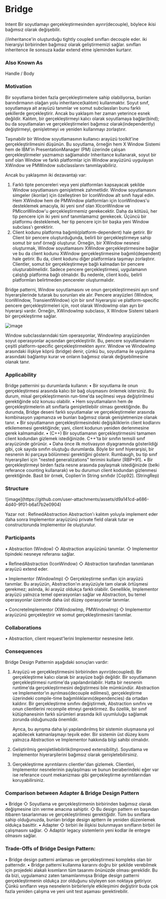 <h1>Bridge</h1>

<h3></h3>Intent
Bir soyutlamayı gerçekleştirmesinden ayırır(decouple), böylece ikisi bağımsız olarak değişebilir.

//inheritance'in oluşturduğu tightly coupled sınıfları decouple eder. iki hierarşiyi birbirinden bağımsız olarak geliştirmemizi sağlar. sınıfları inheritence ile sonsuza kadar extend etme işleminden kurtarır.

<h3>Also Known As</h3>
Handle / Body

<h3>Motivation</h3>
Bir soyutlama birden fazla gerçekleştirmelere sahip olabiliyorsa, bunları barındırmanın olağan yolu inheritance(kalıtım) kullanmaktır.
Soyut sınıf, soyutlamaya ait arayüzü tanımlar ve somut subclassları bunu farklı şekillerde gerçekleştirir. Ancak bu yaklaşım her zaman yeterince esnek değildir.
Kalıtım, bir gerçekleştirmeyi kalıcı olarak soyutlamaya bağlar(bind); bu da soyutlamaları ve gerçekleştirmeleri bağımsız olarak(independently) değiştirmeyi, genişletmeyi ve yeniden kullanmayı zorlaştırır.

Taşınabilir bir Window soyutlamasının kullanıcı arayüzü toolkit'ine gerçekleştirilmesini düşünün.
Bu soyutlama, örneğin hem X Window Sistemi hem de IBM'in PresentationManager (PM) üzerinde çalışan gerçekleştirmeler yazmamızı sağlamalıdır
Inheritance kullanarak, soyut bir sınıf olan Window ve farklı platformlar için Window arayüzünü uygulayan XWindow ve PMWindow subclasslarını tanımlayabiliriz.

Ancak bu yaklaşımın iki dezavantajı var:
1. Farklı tipte pencereleri veya yeni platformları kapsayacak şekilde Window soyutlamasını genişletmek zahmetlidir. Window soyutlamasını simgeler (ikonlar) için özelleştiren bir IconWindow alt sınıfı hayal edin. Hem XWindow hem de PMWindow platformları için IconWindows'u desteklemek amacıyla, iki yeni sınıf olan XIconWindow ve PMIconWindow'u gerçekleştirmemiz gerekecektir. Daha da kötüsü, her tip pencere için iki yeni sınıf tanımlamamız gerekecek. Üçüncü bir platformu desteklemek, her tip pencere için bir başka yeni Window subclass'ı gerektirir.
2. Client kodunu platforma bağımlı(platform-dependent) hale getirir. Bir Client bir pencere oluşturduğunda, belirli bir gerçekleştirmeye sahip somut bir sınıf örneği oluşturur. Örneğin, bir XWindow nesnesi oluşturmak, Window soyutlamasını XWindow gerçekleştirmesine bağlar ve bu da client kodunu XWindow gerçekleştirmesine bağımlı(dependent) hale getirir. Bu da, client kodunu diğer platformlara taşımayı zorlaştırır.
   Clientler, somut bir gerçekleştirmeye bağlı kalmadan bir pencere oluşturabilmelidir. Sadece pencere gerçekleştirmesi, uygulamanın çalıştığı platforma bağlı olmalıdır. Bu nedenle, client kodu, belirli platformları belirtmeden pencereler oluşturmalıdır.

Bridge patterni, Window soyutlamasını ve onun gerçekleştirmesini ayrı sınıf hiyerarşilerinde tutarak bu sorunları ele alır. Pencere arayüzleri (Window, IconWindow, TransientWindow) için bir sınıf hiyerarşisi ve platform-specific pencere gerçekleştirmeleri için, root olarak WindowImp olan ayrı bir hiyerarşi vardır. Örneğin, XWindowImp subclassı, X Window Sistemi tabanlı bir gerçekleştirme sağlar.

![image](https://github.com/user-attachments/assets/03b22150-a2bb-4c2f-86ce-0f5a5dc8a55c)

Window subclasslarındaki tüm operasyonlar, WindowImp arayüzünden soyut operasyonlar açısından gerçekleştirilir. Bu, pencere soyutlamalarını çeşitli platform-specific gerçekleştirmekten ayırır. Window ve WindowImp arasındaki ilişkiye köprü (bridge) denir, çünkü bu, soyutlama ile uygulama arasındaki bağlantıyı kurar ve onların bağımsız olarak değişebilmesine olanak tanır.

<h3>Applicability</h3>
Bridge patternini şu durumlarda kullanın:
• Bir soyutlama ile onun gerçekleştirmesi arasında kalıcı bir bağ oluşmasını önlemek istersiniz. Bu durum, misal gerçekleştirmenin run-time'da seçilmesi veya değiştirilmesi gerektiğinde söz konusu olabilir.
• Hem soyutlamaların hem de gerçekleştirmelerin alt sınıflarla genişletilebilir olması gerektiğinde. Bu durumda, Bridge deseni farklı soyutlamalar ve gerçekleştirmeler arasında kombinasyon yapmanıza ve bunları bağımsız olarak genişletmenize olanak tanır.
• Bir soyutlamanın gerçekleştirmesindeki değişikliklerin client kodlarını etkilememesi gerektiğinde; yani, client kodunun yeniden derlenmesine gerek kalmamalıdır.
• (C++) Bir soyutlamanın gerçekleştirmesini tamamen client kodundan gizlemek istediğinizde. C++'ta bir sınıfın temsili sınıf arayüzünde görünür.
• Daha önce ilk motivasyon diyagramında gösterildiği gibi, çok sayıda sınıfın oluştuğu durumlarda. Böyle bir sınıf hiyerarşisi, bir nesnenin iki parçaya bölünmesi gerektiğini gösterir. Rumbaugh, bu tip sınıf hiyerarşileri için "nested generalizations" terimini kullanır [RBP+91].
• Bir gerçekleştirmeyi birden fazla nesne arasında paylaşmak istediğinizde (belki referance counting kullanarak) ve bu durumun client kodundan gizlenmesi gerektiğinde. Basit bir örnek, Coplien'in String sınıfıdır [Cop92]. (StringRep)

<h3>Structure</h3>
![image](https://github.com/user-attachments/assets/d9a141cd-a686-4d40-9f01-b6a17b2e0904)


Yazar not : RefinedAbstraction Abstraction'ı kalıtım yoluyla implement eder daha sonra Implementor arayüzünü private field olarak tutar ve constructorunda Implementor ile oluşturulur.


<h3>Participants</h3>
• Abstraction (Window)
   ◇ Abstraction arayüzünü tanımlar.
   ◇ Implementor tipindeki nesneye referansı sağlar.

• RefinedAbstraction (IconWindow)
   ◇ Abstraction tarafından tanımlanan arayüzü extend eder.

• Implementor (WindowImp)
   ◇ Gerçekleştirme sınıfları için arayüzü tanımlar. Bu arayüzün, Abstraction'ın arayüzüyle tam olarak örtüşmesi gerekmez; aslında, iki arayüz oldukça farklı olabilir. Genellikle, Implementor arayüzü yalnızca temel operasyonları sağlar ve Abstraction, bu temel operasyonlar üzerinde daha üst düzey operasyonlar tanımlar.

• ConcreteImplementor (XWindowImp, PMWindowImp)
   ◇ Implementor arayüzünü gerçekleştirir ve somut gerçekleştirmesini tanımlar.

<h3>Collaborations</h3>
• Abstraction, client request'lerini Implementor nesnesine iletir.

<h3>Consequences</h3>
Bridge Design Patternin aşağıdaki sonuçları vardır:

1. Arayüzü ve gerçekleştirmesini birbirinden ayırır(decoupled). Bir gerçekleştirme kalıcı olarak bir arayüze bağlı değildir. Bir soyutlamanın gerçekleştirmesi runtime'da yapılandırılabilir. Hatta bir nesnenin runtime'da gerçekleştirmesini değiştirmesi bile mümkündür. 
   Abstraction ve Implementor’ın ayrılması(decouple edilmesi), gerçekleştirme üzerindeki compile-time bağımlılıklarını(dependencies) da ortadan kaldırır. Bir gerçekleştirme sınıfını değiştirmek, Abstraction sınıfını ve onun clientlerini recompile etmeyi gerektirmez. Bu özellik, bir sınıf kütüphanesinin farklı sürümleri arasında ikili uyumluluğu sağlamak zorunda olduğunuzda önemlidir. 
   
   Ayrıca, bu ayrışma daha iyi yapılandırılmış bir sistemin oluşmasına yol açabilecek katmanlaşmayı teşvik eder. Bir sistemin üst düzey kısmı yalnızca Abstraction ve Implementor hakkında bilgi sahibi olmalıdır.

2. Geliştirilmiş genişletilebilirlik(Improved extensibility). Soyutlama ve Implementor hiyerarşilerini bağımsız olarak genişletebilirsiniz.

3. Gerçekleştirme ayrıntılarını clientler'dan gizlemek. Clientleri, Implementor nesnelerinin paylaşılması ve bunun beraberindeki eğer var ise referance count mekanizması gibi gerçekleştirme ayrıntılarından koruyabilirsiniz.

<h3>Comparison between Adapter & Bridge Design Pattern</h3>

• Bridge
   ◇ Soyutlama ve gerçekleştirmenin birbirinden bağımsız olarak değişmesine izin verme amacına sahiptir.
   ◇ Bu design pattern en başından itibaren tasarlanması ve gerçekleştirilmesi gerektiğidir. Tüm bu sınıflara sahip olduğunuzda, bunları bridge design apttern ile yeniden düzenlemek oldukça basittir.
• Adapter
   ◇ birbiri ile ilişkisi bulunmayan sınıfların birbiri ile çalışmasını sağlar.
   ◇ Adaptör legacy sistemlerin yeni kodlar ile entegre olmasını sağlar.


<h3>Trade-Offs of Bridge Design Pattern:</h3>
• Bridge design patterni anlaması ve gerçekleştirmesi kompleks olan bir patterndir.
• Bridge patterni kullanma kararını doğru bir şekilde verebilmek için projedeki alakalı kısımların tüm tasarımı önünüzde olması gereklidir. Bu da bizi, uygulamanız zaten tamamlanmışsa Bridge design patterni gerçekleştirmenin oldukça zor olduğunu söyleyen son noktaya getiriyor. Çünkü sınıfların veya nesnelerin birbirleriyle etkileşimini değiştirir buda çok fazla yeniden çalışma ve yeni unit test aşaması gerektirebilir.














